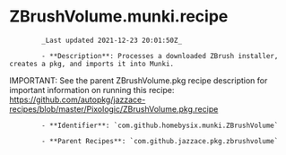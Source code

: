 # ZBrushVolume.munki.recipe

            _Last updated 2021-12-23 20:01:50Z_

            - **Description**: Processes a downloaded ZBrush installer, creates a pkg, and imports it into Munki.

IMPORTANT: See the parent ZBrushVolume.pkg recipe description for important
information on running this recipe:
https://github.com/autopkg/jazzace-recipes/blob/master/Pixologic/ZBrushVolume.pkg.recipe


            - **Identifier**: `com.github.homebysix.munki.ZBrushVolume`

            - **Parent Recipes**: `com.github.jazzace.pkg.zbrushvolume`
